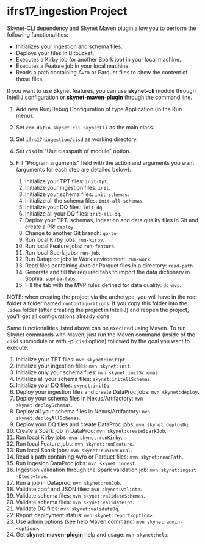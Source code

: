 # ifrs17_ingestion Project

Skynet-CLI dependency and Skynet Maven plugin allow you to perform the following functionalities:

* Initializes your ingestion and schema files.
* Deploys your files in Bitbucket,
* Executes a Kirby job (or another Spark job) in your local machine.
* Executes a Feature job in your local machine.
* Reads a path containing Avro or Parquet files to show the content of those files.


If you want to use Skynet features, you can use **skynet-cli** module through IntelliJ configuration or
**skynet-maven-plugin** through the command line.


1. Add new Run/Debug Configuration of type Application (in the Run menu).
2. Set ``com.datio.skynet.cli.SkynetCli`` as the main class.
3. Set ``ifrs17-ingestion/cisd`` as working directory.
4. Set ``cisd`` in "Use classpath of module" option.
5. Fill "Program arguments" field with the action and arguments you want (arguments for each step are 
detailed below):

    1. Initialize your TPT files: ``init-tpt``.
    2. Initialize your ingestion files: ``init``.
    3. Initialize your schema files: ``init-schemas``.
    4. Initialize all the schema files: ``init-all-schemas``.
    5. Initialize your DQ files: ``init-dq``.
    6. Initialize all your DQ files: ``init-all-dq``.
    7. Deploy your TPT, schemas, ingestion and data quality files in Git and create a PR: ``deploy``.
    8. Change to another Git branch: ``go-to``
    9. Run local Kirby jobs: ``run-kirby``.
    10. Run local Feature jobs: ``run-feature``.
    11. Run local Spark jobs: ``run-job``.
    12. Run Dataproc jobs in Work environment: ``run-work``.
    13. Read files containing Avro or Parquet files in a directory: ``read-path``.
    14. Generate and fill the required tabs to import the data dictionary in Sophia: ``sophia-tabs``.
    15. Fill the tab with the MVP rules defined for data quality: ``dq-mvp``.
    
NOTE: when creating the project via the archetype, you will have in the root folder a folder named ``runConfigurations``.
If you copy this folder into the ``.idea`` folder (after creating the project in IntelliJ) and reopen the project,
you'll get all configurations already done. 
    

Same functionalities listed above can be executed using Maven. To run Skynet commands with Maven,
just run the Maven command (inside of the ``cisd`` submodule or with -pl ``cisd`` option)
followed by the goal you want to execute:
    
 1. Initialize your TPT files: ``mvn skynet:initTpt``.
 2. Initialize your ingestion files: ``mvn skynet:init``.
 3. Initialize only your schema files: ``mvn skynet:initSchemas``.
 4. Initialize all your schema files: ``skynet:initAllSchemas``.
 5. Initialize your DQ files: ``skynet:initDq``.
 6. Deploy your ingestion files and create DataProc jobs: ``mvn skynet:deploy``.
 7. Deploy your schema files in Nexus/Artifactory: ``mvn skynet:deploySchemas``.
 8. Deploy all your schema files in Nexus/Artifactory: ``mvn skynet:deployAllSchemas``.
 9. Deploy your DQ files and create DataProc jobs: ``mvn skynet:deployDq``.
 10. Create a Spark job in DataProc: ``mvn skynet:createSparkJob``.
 11. Run local Kirby jobs: ``mvn skynet:runKirby``.
 12. Run local Feature jobs: ``mvn skynet:runFeature``.
 13. Run local Spark jobs: ``mvn skynet:runJobLocal``.
 14. Read a path containing Avro or Parquet files: ``mvn skynet:readPath``.
 15. Run ingesion DataProc jobs: ``mvn skynet:ingest``.
 16. Ingestion validation through the Spark validation job: ``mvn skynet:ingest -Dtest=true``.
 17. Run a job in Dataproc: ``mvn skynet:runJob``.
 18. Validate conf and JSON files: ``mvn skynet:validte``.
 19. Validate schema files: ``mvn skynet:validateSchemas``.
 20. Validate schema files: ``mvn skynet:validateTpt``.
 21. Validate DQ files: ``mvn skynet:validateDq``.
 22. Report deployment status: ``mvn skynet:report<option>``.
 23. Use admin options (see help Maven command) ``mvn skynet:admin-<option>``.
 24. Get **skynet-maven-plugin** help and usage: ``mvn skynet:help``.
